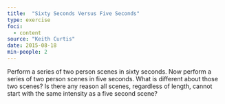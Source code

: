 ```yaml
---
title:  "Sixty Seconds Versus Five Seconds"
type: exercise
foci:
  - content
source: "Keith Curtis"
date: 2015-08-18
min-people: 2
---
```

Perform a series of two person scenes in sixty seconds.
Now perform a series of two person scenes in five seconds.
What is different about those two scenes?
Is there any reason all scenes, regardless of length, cannot start with the same intensity as a five second scene?
